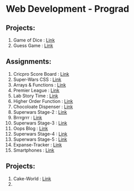 # Web Development - Prograd

## Projects:

1. Game of Dice : [Link]()
2. Guess Game : [Link]()

## Assignments:

1. Cricpro Score Board : [Link](https://soumyadip201.github.io/Webdev-Prograd/Assignments/Sprint-1/1_Cricpro-ScoreBoard/index.html)
2. Super-Wars CSS : [Link](https://soumyadip201.github.io/Webdev-Prograd/Assignments/Sprint-1/2_Superwars-css/)
3. Arrays & Functions : [Link](https://soumyadip201.github.io/Webdev-Prograd/Assignments/Sprint-1/3_Array-and-Objects/)
4. Premier League : [Link](https://soumyadip201.github.io/Webdev-Prograd/Assignments/Sprint-1/4_Prograd-Premier-League/src/)
5. Lab Story Time : [Link](https://soumyadip201.github.io/Webdev-Prograd/Assignments/Sprint-1/5_Story-Time/src/)
6. Higher Order Function : [Link](https://soumyadip201.github.io/Webdev-Prograd/Assignments/Sprint-1/6_Higher-Order-Function/)
7. Chocoloate Dispenser : [Link](https://soumyadip201.github.io/Webdev-Prograd/Assignments/Sprint-1/7_Chocolate-Dispenser/)
8. Superwars Stage-2 : [Link](https://soumyadip201.github.io/Webdev-Prograd/Assignments/Sprint-1/8_Superwars-Stage-2/)
9. Brrrgrrr : [Link](https://soumyadip201.github.io/Webdev-Prograd/Assignments/Sprint-1/9_Brrgrr/src/)
10. Superwars Stage-3 : [Link](https://soumyadip201.github.io/Webdev-Prograd/Assignments/Sprint-1/10_Superwars-Stage-3/)
11. Oops Blog : [Link](https://soumyadip201.github.io/Webdev-Prograd/Assignments/Sprint-1/11_OopsBlog/)
12. Superwars Stage-4 : [Link](https://soumyadip201.github.io/Webdev-Prograd/Assignments/Sprint-1/13_Superwars-Stage-4/)
13. Superwars Stage-5 : [Link](https://soumyadip201.github.io/Webdev-Prograd/Assignments/Sprint-1/14_Superwars-Stage-5/)
14. Expanse-Tracker : [Link](https://soumyadip201.github.io/Webdev-Prograd/Assignments/Sprint-1/15_Expense-Tracker/)
15. Smartphones : [Link]()


## Projects:

1. Cake-World : [Link](https://soumyadip201.github.io/Webdev-Prograd/Projects/Sprint-1/1_Cake-World/)
2. 
